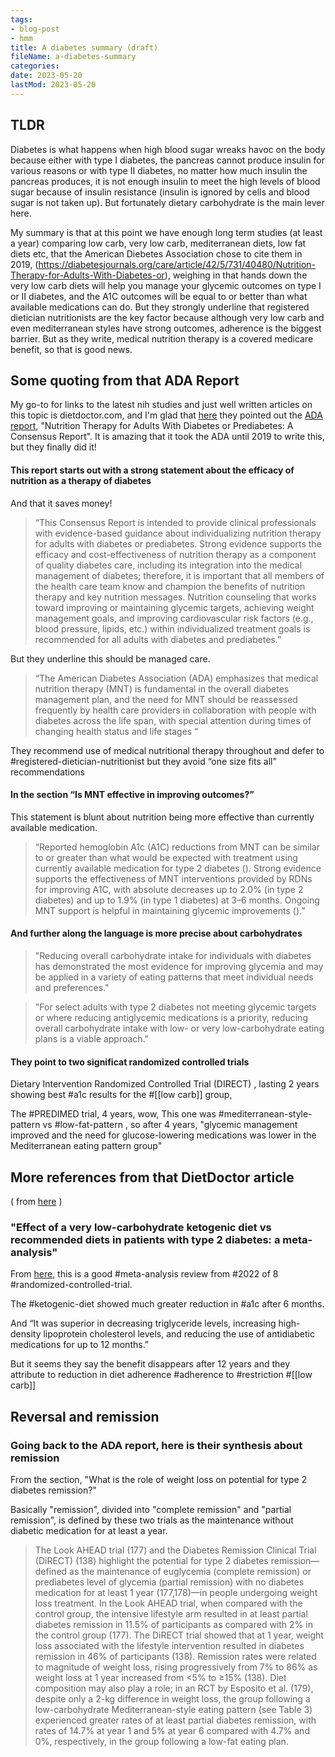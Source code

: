 ```yaml
---
tags:
- blog-post
- hmm
title: A diabetes summary (draft)
fileName: a-diabetes-summary
categories:
date: 2023-05-20
lastMod: 2023-05-20
---
```

## TLDR
Diabetes is what happens when high blood sugar wreaks havoc on the body because either with type I diabetes, the pancreas cannot produce insulin for various reasons or with type II diabetes, no matter how much insulin the pancreas  produces, it is not  enough insulin to meet the high levels of blood sugar because of insulin resistance (insulin is ignored by cells and blood sugar is not taken up). But fortunately dietary carbohydrate is the main lever here. 

My summary is that at this point we have enough long term studies (at least a year) comparing low carb, very low carb, mediterranean diets, low fat diets etc, that the American Diebetes Association chose to cite them in 2019, (https://diabetesjournals.org/care/article/42/5/731/40480/Nutrition-Therapy-for-Adults-With-Diabetes-or), weighing in that hands down the very low carb diets will help you manage your glycemic outcomes on type I or II diabetes, and the A1C outcomes will be equal to or better than what available medications can do. But they strongly underline that registered dietician nutritionists are the key factor because although very low carb and even mediterranean styles have strong outcomes, adherence is the biggest barrier. But as they write,  medical nutrition therapy is a covered medicare benefit, so that is good news.

## Some quoting from that ADA Report
My go-to for links to the latest nih studies and just well written articles on this topic is dietdoctor.com, and I'm glad that [here](https://www.dietdoctor.com/diabetes#science) they pointed out the [ADA report](https://diabetesjournals.org/care/article/42/5/731/40480/Nutrition-Therapy-for-Adults-With-Diabetes-or),    "Nutrition Therapy for Adults With Diabetes or Prediabetes: A Consensus Report". It is amazing that it took the ADA until 2019 to write this, but they finally did it! 

#### This report starts out with a strong statement about the efficacy of nutrition as a therapy of diabetes
And that it saves money!
> “This Consensus Report is intended to provide clinical professionals with evidence-based guidance about individualizing nutrition therapy for adults with diabetes or prediabetes. Strong evidence supports the efficacy and cost-effectiveness of nutrition therapy as a component of quality diabetes care, including its integration into the medical management of diabetes; therefore, it is important that all members of the health care team know and champion the benefits of nutrition therapy and key nutrition messages. Nutrition counseling that works toward improving or maintaining glycemic targets, achieving weight management goals, and improving cardiovascular risk factors (e.g., blood pressure, lipids, etc.) within individualized treatment goals is recommended for all adults with diabetes and prediabetes.”

But they underline this should be managed care.
> “The American Diabetes Association (ADA) emphasizes that medical nutrition therapy (MNT) is fundamental in the overall diabetes management plan, and the need for MNT should be reassessed frequently by health care providers in collaboration with people with diabetes across the life span, with special attention during times of changing health status and life stages “

They recommend use of medical nutritional therapy throughout and defer to #registered-dietician-nutritionist but they avoid “one size fits all” recommendations

#### In the section “Is MNT effective in improving outcomes?”
This statement is blunt about nutrition being more effective than currently available medication.
> “Reported hemoglobin A1c (A1C) reductions from MNT can be similar to or greater than what would be expected with treatment using currently available medication for type 2 diabetes (). Strong evidence supports the effectiveness of MNT interventions provided by RDNs for improving A1C, with absolute decreases up to 2.0% (in type 2 diabetes) and up to 1.9% (in type 1 diabetes) at 3–6 months. Ongoing MNT support is helpful in maintaining glycemic improvements ().”

#### And further along the language is more precise about carbohydrates

> "Reducing overall carbohydrate intake for individuals with 
diabetes has demonstrated the most evidence for improving glycemia and 
may be applied in a variety of eating patterns that meet individual 
needs and preferences."

> "For select adults with type 2 
diabetes not meeting glycemic targets or where reducing antiglycemic 
medications is a priority, reducing overall carbohydrate intake with 
low- or very low-carbohydrate eating plans is a viable approach."

#### They point to two significat randomized controlled trials

Dietary Intervention Randomized Controlled Trial (DIRECT) , lasting 2 years showing best #a1c results for the #[[low carb]] group,

The #PREDIMED trial, 4 years, wow, This one was #mediterranean-style-pattern vs #low-fat-pattern  , so after 4 years, "glycemic management improved and  the need for glucose-lowering medications was lower in the Mediterranean eating pattern group"

## More references from that DietDoctor article
( from [here](https://www.dietdoctor.com/diabetes#science) )

### "Effect of a very low-carbohydrate ketogenic diet vs recommended diets in patients with type 2 diabetes: a meta-analysis" 
From [here](https://pubmed.ncbi.nlm.nih.gov/34338787/), this is a good #meta-analysis review from #2022 of 8 #randomized-controlled-trial. 

The #ketogenic-diet showed much greater reduction in #a1c after 6 months.

And “It was superior in decreasing triglyceride levels, increasing high-density lipoprotein cholesterol levels, and reducing the use of antidiabetic medications for up to 12 months.”

But it seems they say the benefit disappears after 12 years and they attribute to reduction in diet adherence #adherence to #restriction #[[low carb]]



## Reversal and remission
### Going back to the ADA report, here is their synthesis about remission
From the section, "What is the role of weight loss on potential for type 2 diabetes remission?"

Basically "remission", divided into "complete remission" and "partial remission", is defined by these two trials as the maintenance without diabetic medication for at least a year.

> The Look AHEAD trial (177) and the Diabetes Remission Clinical Trial (DiRECT) (138) highlight the potential for type 2 diabetes remission—defined as the maintenance of euglycemia (complete remission) or prediabetes level of glycemia (partial remission) with no diabetes medication for at least 1 year (177,178)—in people undergoing weight loss treatment. In the Look AHEAD trial, when compared with the control group, the intensive lifestyle arm resulted in at least partial diabetes remission in 11.5% of participants as compared with 2% in the control group (177). The DiRECT trial showed that at 1 year, weight loss associated with the lifestyle intervention resulted in diabetes remission in 46% of participants (138). Remission rates were related to magnitude of weight loss, rising progressively from 7% to 86% as weight loss at 1 year increased from <5% to ≥15% (138). Diet composition may also play a role; in an RCT by Esposito et al. (179), despite only a 2-kg difference in weight loss, the group following a low-carbohydrate Mediterranean-style eating pattern (see Table 3) experienced greater rates of at least partial diabetes remission, with rates of 14.7% at year 1 and 5% at year 6 compared with 4.7% and 0%, respectively, in the group following a low-fat eating plan.

